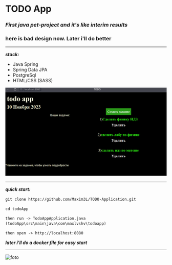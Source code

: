 # TODO App
### *First java pet-project and it's like interim results*
### here is bad design now. Later i'll do better
______
***stack:***
+ Java Spring
+ Spring Data JPA 
+ PostgreSql
+ HTML/CSS (SASS)


![site](img/siteView.png)
___________

***quick start:***
```shell
git clone https://github.com/Max1m3L/TODO-Application.git
```
```shell
cd todoApp
```
```
then run -> TodoAppApplication.java
(todoApp\src\main\java\com\maxlvshv\todoapp)
```
```
then open -> http://localhost:8080
```
***later i'll do a docker file for easy start***
___________
![foto](https://yt3.googleusercontent.com/MIvd5z3swDFORzaUtTGfFlWVULPoO5ovsn1SM4OYx0NlYCI7f82ovKk3ODLoQV8dU6Hkvb8-Fw=s900-c-k-c0x00ffffff-no-rj)


